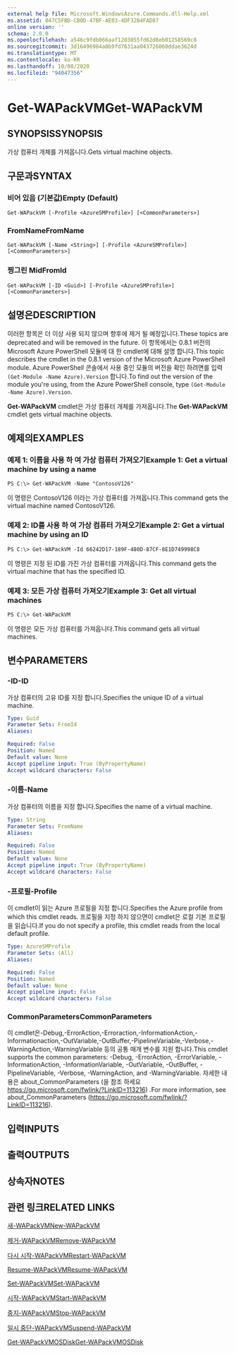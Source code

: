 ```yaml
---
external help file: Microsoft.WindowsAzure.Commands.dll-Help.xml
ms.assetid: 047C5FBD-CB0D-47BF-AE03-4DF32B4FAD87
online version: ''
schema: 2.0.0
ms.openlocfilehash: a546c9fdb066aaf1203055fd62d8eb01258569c8
ms.sourcegitcommit: 3d16496984a0b9fd7631aa043726060ddae3624d
ms.translationtype: MT
ms.contentlocale: ko-KR
ms.lasthandoff: 10/08/2020
ms.locfileid: "94047356"
---
```

# <span data-ttu-id="90a0d-101">Get-WAPackVM</span><span class="sxs-lookup"><span data-stu-id="90a0d-101">Get-WAPackVM</span></span>

## <span data-ttu-id="90a0d-102">SYNOPSIS</span><span class="sxs-lookup"><span data-stu-id="90a0d-102">SYNOPSIS</span></span>
<span data-ttu-id="90a0d-103">가상 컴퓨터 개체를 가져옵니다.</span><span class="sxs-lookup"><span data-stu-id="90a0d-103">Gets virtual machine objects.</span></span>

## <span data-ttu-id="90a0d-104">구문과</span><span class="sxs-lookup"><span data-stu-id="90a0d-104">SYNTAX</span></span>

### <span data-ttu-id="90a0d-105">비어 있음 (기본값)</span><span class="sxs-lookup"><span data-stu-id="90a0d-105">Empty (Default)</span></span>
```
Get-WAPackVM [-Profile <AzureSMProfile>] [<CommonParameters>]
```

### <span data-ttu-id="90a0d-106">FromName</span><span class="sxs-lookup"><span data-stu-id="90a0d-106">FromName</span></span>
```
Get-WAPackVM [-Name <String>] [-Profile <AzureSMProfile>] [<CommonParameters>]
```

### <span data-ttu-id="90a0d-107">찡그린 Mid</span><span class="sxs-lookup"><span data-stu-id="90a0d-107">FromId</span></span>
```
Get-WAPackVM [-ID <Guid>] [-Profile <AzureSMProfile>] [<CommonParameters>]
```

## <span data-ttu-id="90a0d-108">설명은</span><span class="sxs-lookup"><span data-stu-id="90a0d-108">DESCRIPTION</span></span>
<span data-ttu-id="90a0d-109">이러한 항목은 더 이상 사용 되지 않으며 향후에 제거 될 예정입니다.</span><span class="sxs-lookup"><span data-stu-id="90a0d-109">These topics are deprecated and will be removed in the future.</span></span>
<span data-ttu-id="90a0d-110">이 항목에서는 0.8.1 버전의 Microsoft Azure PowerShell 모듈에 대 한 cmdlet에 대해 설명 합니다.</span><span class="sxs-lookup"><span data-stu-id="90a0d-110">This topic describes the cmdlet in the 0.8.1 version of the Microsoft Azure PowerShell module.</span></span>
<span data-ttu-id="90a0d-111">Azure PowerShell 콘솔에서 사용 중인 모듈의 버전을 확인 하려면를 입력 `(Get-Module -Name Azure).Version` 합니다.</span><span class="sxs-lookup"><span data-stu-id="90a0d-111">To find out the version of the module you're using, from the Azure PowerShell console, type `(Get-Module -Name Azure).Version`.</span></span>

<span data-ttu-id="90a0d-112">**Get-WAPackVM** cmdlet은 가상 컴퓨터 개체를 가져옵니다.</span><span class="sxs-lookup"><span data-stu-id="90a0d-112">The **Get-WAPackVM** cmdlet gets virtual machine objects.</span></span>

## <span data-ttu-id="90a0d-113">예제의</span><span class="sxs-lookup"><span data-stu-id="90a0d-113">EXAMPLES</span></span>

### <span data-ttu-id="90a0d-114">예제 1: 이름을 사용 하 여 가상 컴퓨터 가져오기</span><span class="sxs-lookup"><span data-stu-id="90a0d-114">Example 1: Get a virtual machine by using a name</span></span>
```
PS C:\> Get-WAPackVM -Name "ContosoV126"
```

<span data-ttu-id="90a0d-115">이 명령은 ContosoV126 이라는 가상 컴퓨터를 가져옵니다.</span><span class="sxs-lookup"><span data-stu-id="90a0d-115">This command gets the virtual machine named ContosoV126.</span></span>

### <span data-ttu-id="90a0d-116">예제 2: ID를 사용 하 여 가상 컴퓨터 가져오기</span><span class="sxs-lookup"><span data-stu-id="90a0d-116">Example 2: Get a virtual machine by using an ID</span></span>
```
PS C:\> Get-WAPackVM -Id 66242D17-189F-480D-87CF-8E1D749998C8
```

<span data-ttu-id="90a0d-117">이 명령은 지정 된 ID를 가진 가상 컴퓨터를 가져옵니다.</span><span class="sxs-lookup"><span data-stu-id="90a0d-117">This command gets the virtual machine that has the specified ID.</span></span>

### <span data-ttu-id="90a0d-118">예제 3: 모든 가상 컴퓨터 가져오기</span><span class="sxs-lookup"><span data-stu-id="90a0d-118">Example 3: Get all virtual machines</span></span>
```
PS C:\> Get-WAPackVM
```

<span data-ttu-id="90a0d-119">이 명령은 모든 가상 컴퓨터를 가져옵니다.</span><span class="sxs-lookup"><span data-stu-id="90a0d-119">This command gets all virtual machines.</span></span>

## <span data-ttu-id="90a0d-120">변수</span><span class="sxs-lookup"><span data-stu-id="90a0d-120">PARAMETERS</span></span>

### <span data-ttu-id="90a0d-121">-ID</span><span class="sxs-lookup"><span data-stu-id="90a0d-121">-ID</span></span>
<span data-ttu-id="90a0d-122">가상 컴퓨터의 고유 ID를 지정 합니다.</span><span class="sxs-lookup"><span data-stu-id="90a0d-122">Specifies the unique ID of a virtual machine.</span></span>

```yaml
Type: Guid
Parameter Sets: FromId
Aliases:

Required: False
Position: Named
Default value: None
Accept pipeline input: True (ByPropertyName)
Accept wildcard characters: False
```

### <span data-ttu-id="90a0d-123">-이름</span><span class="sxs-lookup"><span data-stu-id="90a0d-123">-Name</span></span>
<span data-ttu-id="90a0d-124">가상 컴퓨터의 이름을 지정 합니다.</span><span class="sxs-lookup"><span data-stu-id="90a0d-124">Specifies the name of a virtual machine.</span></span>

```yaml
Type: String
Parameter Sets: FromName
Aliases:

Required: False
Position: Named
Default value: None
Accept pipeline input: True (ByPropertyName)
Accept wildcard characters: False
```

### <span data-ttu-id="90a0d-125">-프로필</span><span class="sxs-lookup"><span data-stu-id="90a0d-125">-Profile</span></span>
<span data-ttu-id="90a0d-126">이 cmdlet이 읽는 Azure 프로필을 지정 합니다.</span><span class="sxs-lookup"><span data-stu-id="90a0d-126">Specifies the Azure profile from which this cmdlet reads.</span></span>
<span data-ttu-id="90a0d-127">프로필을 지정 하지 않으면이 cmdlet은 로컬 기본 프로필을 읽습니다.</span><span class="sxs-lookup"><span data-stu-id="90a0d-127">If you do not specify a profile, this cmdlet reads from the local default profile.</span></span>

```yaml
Type: AzureSMProfile
Parameter Sets: (All)
Aliases:

Required: False
Position: Named
Default value: None
Accept pipeline input: False
Accept wildcard characters: False
```

### <span data-ttu-id="90a0d-128">CommonParameters</span><span class="sxs-lookup"><span data-stu-id="90a0d-128">CommonParameters</span></span>
<span data-ttu-id="90a0d-129">이 cmdlet은-Debug,-ErrorAction,-Erroraction,-InformationAction,-Informationaction,-OutVariable,-OutBuffer,-PipelineVariable,-Verbose,-WarningAction,-WarningVariable 등의 공통 매개 변수를 지원 합니다.</span><span class="sxs-lookup"><span data-stu-id="90a0d-129">This cmdlet supports the common parameters: -Debug, -ErrorAction, -ErrorVariable, -InformationAction, -InformationVariable, -OutVariable, -OutBuffer, -PipelineVariable, -Verbose, -WarningAction, and -WarningVariable.</span></span> <span data-ttu-id="90a0d-130">자세한 내용은 about_CommonParameters (을 참조 하세요 https://go.microsoft.com/fwlink/?LinkID=113216) .</span><span class="sxs-lookup"><span data-stu-id="90a0d-130">For more information, see about_CommonParameters (https://go.microsoft.com/fwlink/?LinkID=113216).</span></span>

## <span data-ttu-id="90a0d-131">입력</span><span class="sxs-lookup"><span data-stu-id="90a0d-131">INPUTS</span></span>

## <span data-ttu-id="90a0d-132">출력</span><span class="sxs-lookup"><span data-stu-id="90a0d-132">OUTPUTS</span></span>

## <span data-ttu-id="90a0d-133">상속자</span><span class="sxs-lookup"><span data-stu-id="90a0d-133">NOTES</span></span>

## <span data-ttu-id="90a0d-134">관련 링크</span><span class="sxs-lookup"><span data-stu-id="90a0d-134">RELATED LINKS</span></span>

[<span data-ttu-id="90a0d-135">새-WAPackVM</span><span class="sxs-lookup"><span data-stu-id="90a0d-135">New-WAPackVM</span></span>](./New-WAPackVM.md)

[<span data-ttu-id="90a0d-136">제거-WAPackVM</span><span class="sxs-lookup"><span data-stu-id="90a0d-136">Remove-WAPackVM</span></span>](./Remove-WAPackVM.md)

[<span data-ttu-id="90a0d-137">다시 시작-WAPackVM</span><span class="sxs-lookup"><span data-stu-id="90a0d-137">Restart-WAPackVM</span></span>](./Restart-WAPackVM.md)

[<span data-ttu-id="90a0d-138">Resume-WAPackVM</span><span class="sxs-lookup"><span data-stu-id="90a0d-138">Resume-WAPackVM</span></span>](./Resume-WAPackVM.md)

[<span data-ttu-id="90a0d-139">Set-WAPackVM</span><span class="sxs-lookup"><span data-stu-id="90a0d-139">Set-WAPackVM</span></span>](./Set-WAPackVM.md)

[<span data-ttu-id="90a0d-140">시작-WAPackVM</span><span class="sxs-lookup"><span data-stu-id="90a0d-140">Start-WAPackVM</span></span>](./Start-WAPackVM.md)

[<span data-ttu-id="90a0d-141">중지-WAPackVM</span><span class="sxs-lookup"><span data-stu-id="90a0d-141">Stop-WAPackVM</span></span>](./Stop-WAPackVM.md)

[<span data-ttu-id="90a0d-142">일시 중단-WAPackVM</span><span class="sxs-lookup"><span data-stu-id="90a0d-142">Suspend-WAPackVM</span></span>](./Suspend-WAPackVM.md)

[<span data-ttu-id="90a0d-143">Get-WAPackVMOSDisk</span><span class="sxs-lookup"><span data-stu-id="90a0d-143">Get-WAPackVMOSDisk</span></span>](./Get-WAPackVMOSDisk.md)


